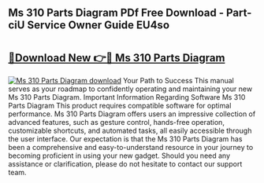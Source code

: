 ## Ms 310 Parts Diagram PDf Free Download - Part-ciU Service Owner Guide EU4so

# <h2><a href="http://dfovf1.blite.top/?on=Ms+310+Parts+Diagram">🔗Download New 👉🔴 Ms 310 Parts Diagram</a></h2>

[![Ms 310 Parts Diagram download](https://i.imgur.com/lujVjoI.png)](http://dfovf1.blite.top/?on=Ms+310+Parts+Diagram)
Your Path to Success This manual serves as your roadmap to confidently operating and maintaining your new Ms 310 Parts Diagram. Important Information Regarding Software Ms 310 Parts Diagram This product requires compatible software for optimal performance. Ms 310 Parts Diagram offers users an impressive collection of advanced features, such as gesture control, hands-free operation, customizable shortcuts, and automated tasks, all easily accessible through the user interface. Our expectation is that the Ms 310 Parts Diagram has been a comprehensive and easy-to-understand resource in your journey to becoming proficient in using your new gadget. Should you need any assistance or clarification, please do not hesitate to contact our support team.
